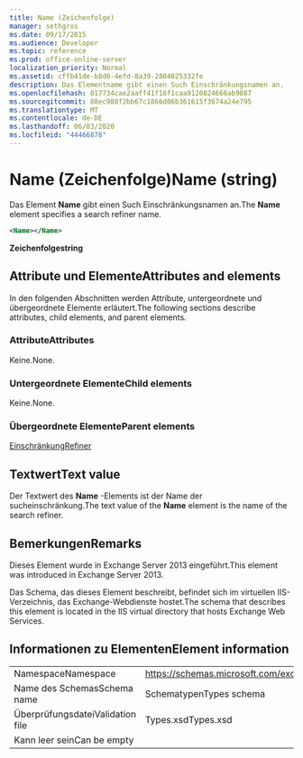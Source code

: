 ```yaml
---
title: Name (Zeichenfolge)
manager: sethgros
ms.date: 09/17/2015
ms.audience: Developer
ms.topic: reference
ms.prod: office-online-server
localization_priority: Normal
ms.assetid: cffb41de-b8d0-4efd-8a39-2804025332fe
description: Das Elementname gibt einen Such Einschränkungsnamen an.
ms.openlocfilehash: 017734cae2aaff41f16f1caa9120824666ab9887
ms.sourcegitcommit: 88ec988f2bb67c1866d06b361615f3674a24e795
ms.translationtype: MT
ms.contentlocale: de-DE
ms.lasthandoff: 06/03/2020
ms.locfileid: "44466878"
---
```

# <a name="name-string"></a><span data-ttu-id="bd5fa-103">Name (Zeichenfolge)</span><span class="sxs-lookup"><span data-stu-id="bd5fa-103">Name (string)</span></span>

<span data-ttu-id="bd5fa-104">Das Element **Name** gibt einen Such Einschränkungsnamen an.</span><span class="sxs-lookup"><span data-stu-id="bd5fa-104">The **Name** element specifies a search refiner name.</span></span> 
  
```XML
<Name></Name>
```

<span data-ttu-id="bd5fa-105">**Zeichenfolge**</span><span class="sxs-lookup"><span data-stu-id="bd5fa-105">**string**</span></span>

## <a name="attributes-and-elements"></a><span data-ttu-id="bd5fa-106">Attribute und Elemente</span><span class="sxs-lookup"><span data-stu-id="bd5fa-106">Attributes and elements</span></span>

<span data-ttu-id="bd5fa-107">In den folgenden Abschnitten werden Attribute, untergeordnete und übergeordnete Elemente erläutert.</span><span class="sxs-lookup"><span data-stu-id="bd5fa-107">The following sections describe attributes, child elements, and parent elements.</span></span>
  
### <a name="attributes"></a><span data-ttu-id="bd5fa-108">Attribute</span><span class="sxs-lookup"><span data-stu-id="bd5fa-108">Attributes</span></span>

<span data-ttu-id="bd5fa-109">Keine.</span><span class="sxs-lookup"><span data-stu-id="bd5fa-109">None.</span></span>
  
### <a name="child-elements"></a><span data-ttu-id="bd5fa-110">Untergeordnete Elemente</span><span class="sxs-lookup"><span data-stu-id="bd5fa-110">Child elements</span></span>

<span data-ttu-id="bd5fa-111">Keine.</span><span class="sxs-lookup"><span data-stu-id="bd5fa-111">None.</span></span>
  
### <a name="parent-elements"></a><span data-ttu-id="bd5fa-112">Übergeordnete Elemente</span><span class="sxs-lookup"><span data-stu-id="bd5fa-112">Parent elements</span></span>

[<span data-ttu-id="bd5fa-113">Einschränkung</span><span class="sxs-lookup"><span data-stu-id="bd5fa-113">Refiner</span></span>](refiner.md)
  
## <a name="text-value"></a><span data-ttu-id="bd5fa-114">Textwert</span><span class="sxs-lookup"><span data-stu-id="bd5fa-114">Text value</span></span>

<span data-ttu-id="bd5fa-115">Der Textwert des **Name** -Elements ist der Name der sucheinschränkung.</span><span class="sxs-lookup"><span data-stu-id="bd5fa-115">The text value of the **Name** element is the name of the search refiner.</span></span> 
  
## <a name="remarks"></a><span data-ttu-id="bd5fa-116">Bemerkungen</span><span class="sxs-lookup"><span data-stu-id="bd5fa-116">Remarks</span></span>

<span data-ttu-id="bd5fa-117">Dieses Element wurde in Exchange Server 2013 eingeführt.</span><span class="sxs-lookup"><span data-stu-id="bd5fa-117">This element was introduced in Exchange Server 2013.</span></span>
  
<span data-ttu-id="bd5fa-118">Das Schema, das dieses Element beschreibt, befindet sich im virtuellen IIS-Verzeichnis, das Exchange-Webdienste hostet.</span><span class="sxs-lookup"><span data-stu-id="bd5fa-118">The schema that describes this element is located in the IIS virtual directory that hosts Exchange Web Services.</span></span>
  
## <a name="element-information"></a><span data-ttu-id="bd5fa-119">Informationen zu Elementen</span><span class="sxs-lookup"><span data-stu-id="bd5fa-119">Element information</span></span>

|||
|:-----|:-----|
|<span data-ttu-id="bd5fa-120">Namespace</span><span class="sxs-lookup"><span data-stu-id="bd5fa-120">Namespace</span></span>  <br/> |https://schemas.microsoft.com/exchange/services/2006/types  <br/> |
|<span data-ttu-id="bd5fa-121">Name des Schemas</span><span class="sxs-lookup"><span data-stu-id="bd5fa-121">Schema name</span></span>  <br/> |<span data-ttu-id="bd5fa-122">Schematypen</span><span class="sxs-lookup"><span data-stu-id="bd5fa-122">Types schema</span></span>  <br/> |
|<span data-ttu-id="bd5fa-123">Überprüfungsdatei</span><span class="sxs-lookup"><span data-stu-id="bd5fa-123">Validation file</span></span>  <br/> |<span data-ttu-id="bd5fa-124">Types.xsd</span><span class="sxs-lookup"><span data-stu-id="bd5fa-124">Types.xsd</span></span>  <br/> |
|<span data-ttu-id="bd5fa-125">Kann leer sein</span><span class="sxs-lookup"><span data-stu-id="bd5fa-125">Can be empty</span></span>  <br/> ||
   

